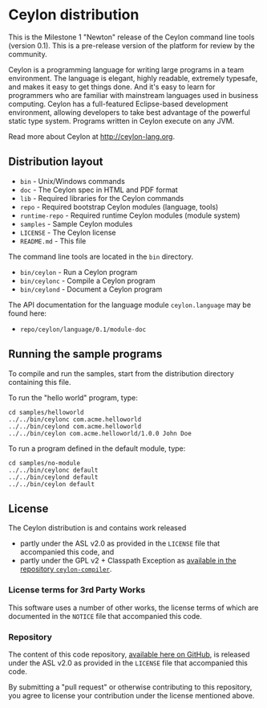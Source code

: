 # Ceylon distribution

This is the Milestone 1 "Newton" release of the Ceylon command line tools (version 
0.1). This is a pre-release version of the platform for review by the community.

Ceylon is a programming language for writing large programs in a team environment. 
The language is elegant, highly readable, extremely typesafe, and makes it easy to 
get things done. And it's easy to learn for programmers who are familiar with 
mainstream languages used in business computing. Ceylon has a full-featured 
Eclipse-based development environment, allowing developers to take best advantage 
of the powerful static type system. Programs written in Ceylon execute on any JVM.

Read more about Ceylon at <http://ceylon-lang.org>.

## Distribution layout

- `bin`          - Unix/Windows commands
- `doc`          - The Ceylon spec in HTML and PDF format
- `lib`          - Required libraries for the Ceylon commands
- `repo`         - Required bootstrap Ceylon modules (language, tools)
- `runtime-repo` - Required runtime Ceylon modules (module system)
- `samples`      - Sample Ceylon modules
- `LICENSE`      - The Ceylon license
- `README.md`    - This file

The command line tools are located in the `bin` directory.

- `bin/ceylon`   - Run a Ceylon program
- `bin/ceylonc`  - Compile a Ceylon program
- `bin/ceylond`  - Document a Ceylon program

The API documentation for the language module `ceylon.language` may be found here:

- `repo/ceylon/language/0.1/module-doc`

## Running the sample programs

To compile and run the samples, start from the distribution directory containing
this file.

To run the "hello world" program, type:

    cd samples/helloworld
    ../../bin/ceylonc com.acme.helloworld
    ../../bin/ceylond com.acme.helloworld
    ../../bin/ceylon com.acme.helloworld/1.0.0 John Doe

To run a program defined in the default module, type:

    cd samples/no-module
    ../../bin/ceylonc default
    ../../bin/ceylond default
    ../../bin/ceylon default

## License

The Ceylon distribution is and contains work released

- partly under the ASL v2.0 as provided in the `LICENSE` file that accompanied 
  this code, and
- partly under the GPL v2 + Classpath Exception as [available in the repository
  `ceylon-compiler`][license].

[license]: https://github.com/ceylon/ceylon-compiler/blob/master/LICENSE

### License terms for 3rd Party Works

This software uses a number of other works, the license terms of which are 
documented in the `NOTICE` file that accompanied this code.

### Repository

The content of this code repository, [available here on GitHub][ceylon-dist], 
is released under the ASL v2.0 as provided in the `LICENSE` file that accompanied 
this code.

[ceylon-dist]: https://github.com/ceylon/ceylon-dist

By submitting a "pull request" or otherwise contributing to this repository, you
agree to license your contribution under the license mentioned above.
